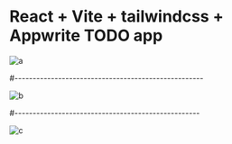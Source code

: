 # React + Vite + tailwindcss + Appwrite TODO app


![a](https://github.com/user-attachments/assets/bf0cf9fb-2f51-412e-bc75-5e36df28894f)


#----------------------------------------------------

![b](https://github.com/user-attachments/assets/3fe82a0a-63f3-4cd8-a350-1d5ac8b8ed2d)


#---------------------------------------------------

![c](https://github.com/user-attachments/assets/e0b9cb59-72eb-434d-9c45-70ea55f209ec)
